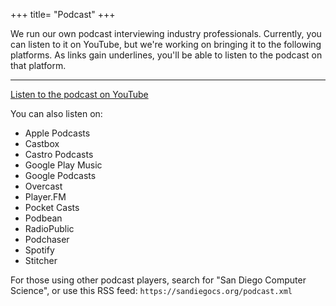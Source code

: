 +++
title= "Podcast"
+++

We run our own podcast interviewing industry professionals. Currently, you can listen to it on YouTube, but we're working on bringing it to the following platforms. As links gain underlines, you'll be able to listen to the podcast on that platform.

---

[Listen to the podcast on YouTube](https://www.youtube.com/channel/UCmATzHriI-1v0Qo2qkTPKpQ)

You can also listen on:
  - Apple Podcasts
  - Castbox
  - Castro Podcasts
  - Google Play Music
  - Google Podcasts
  - Overcast
  - Player.FM
  - Pocket Casts
  - Podbean
  - RadioPublic
  - Podchaser
  - Spotify
  - Stitcher

For those using other podcast players, search for "San Diego Computer Science", or use this RSS feed: `https://sandiegocs.org/podcast.xml`
